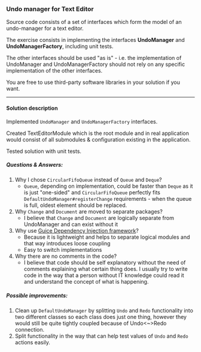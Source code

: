 ### Undo manager for Text Editor

Source code consists of a set of interfaces which form the model of an undo-manager for a text editor. 

The exercise consists in implementing the interfaces **UndoManager** and **UndoManagerFactory**, including unit tests. 

The other interfaces should be used "as is" - i.e. the implementation of UndoManager and UndoManagerFactory should not rely on any specific implementation of the other interfaces. 

You are free to use third-party software libraries in your solution if you want. 

---

#### Solution description

Implemented `UndoManager` and `UndoManagerFactory` interfaces.

Created TextEditorModule which is the root module and in real application would consist of all submodules & configuration existing in the application.

Tested solution with unit tests.

##### Questions & Answers:

1. Why I chose `CircularFifoQueue` instead of `Queue` and `Deque`?
    * `Queue`, depending on implementation, could be faster than `Deque` as it is just "one-sided" and `CircularFifoQueue` perfectly fits `DefaultUndoManager#registerChange` requirements - when the queue is full, oldest element should be replaced.
2. Why `Change` and `Document` are moved to separate packages?
    * I believe that `Change` and `Document` are logically separate from UndoManager and can exist without it
3. Why use [Guice Dependency Injection framework](https://github.com/google/guice)?
    * Because it is lightweight and helps to separate logical modules and that way introduces loose coupling
    * Easy to switch implementations
4. Why there are no comments in the code?
    * I believe that code should be self explanatory without the need of comments explaining what certain thing does. I usually try to write code in the way that a person without IT knowledge could read it and understand the concept of what is happening. 

##### Possible improvements:

1. Clean up `DefaultUndoManager` by splitting `Undo` and `Redo` functionality into two different classes so each class does just one thing, however they would still be quite tightly coupled because of Undo<~>Redo connection.
2. Split functionality in the way that can help test values of `Undo` and `Redo` actions easily. 
